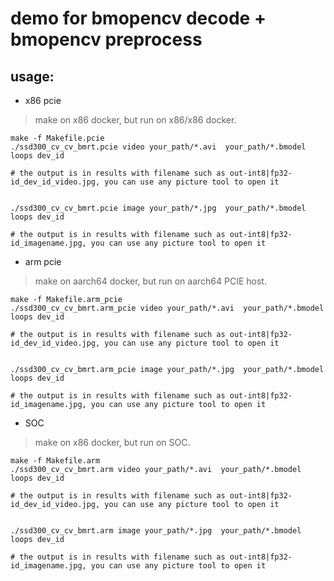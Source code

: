 # demo for bmopencv decode + bmopencv preprocess
## usage:
* x86 pcie

> make on x86 docker, but run on x86/x86 docker.

```shell
make -f Makefile.pcie
./ssd300_cv_cv_bmrt.pcie video your_path/*.avi  your_path/*.bmodel loops dev_id

# the output is in results with filename such as out-int8|fp32-id_dev_id_video.jpg, you can use any picture tool to open it


./ssd300_cv_cv_bmrt.pcie image your_path/*.jpg  your_path/*.bmodel loops dev_id

# the output is in results with filename such as out-int8|fp32-id_imagename.jpg, you can use any picture tool to open it
```
* arm pcie
> make on aarch64 docker, but run on aarch64 PCIE host.

```shell
make -f Makefile.arm_pcie
./ssd300_cv_cv_bmrt.arm_pcie video your_path/*.avi  your_path/*.bmodel loops dev_id

# the output is in results with filename such as out-int8|fp32-id_dev_id_video.jpg, you can use any picture tool to open it


./ssd300_cv_cv_bmrt.arm_pcie image your_path/*.jpg  your_path/*.bmodel loops dev_id

# the output is in results with filename such as out-int8|fp32-id_imagename.jpg, you can use any picture tool to open it
```
* SOC 

> make on x86 docker, but run on SOC.

```shell
make -f Makefile.arm
./ssd300_cv_cv_bmrt.arm video your_path/*.avi  your_path/*.bmodel loops dev_id

# the output is in results with filename such as out-int8|fp32-id_dev_id_video.jpg, you can use any picture tool to open it


./ssd300_cv_cv_bmrt.arm image your_path/*.jpg  your_path/*.bmodel loops dev_id

# the output is in results with filename such as out-int8|fp32-id_imagename.jpg, you can use any picture tool to open it
```
